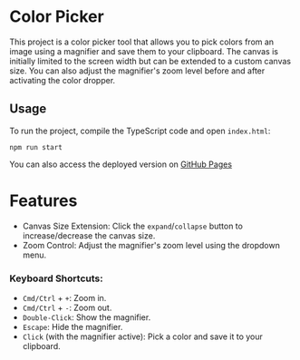 # Color Picker

This project is a color picker tool that allows you to pick colors from an image using a magnifier and save them to your clipboard. The canvas is initially limited to the screen width but can be extended to a custom canvas size. You can also adjust the magnifier's zoom level before and after activating the color dropper.

## Usage

To run the project, compile the TypeScript code and open `index.html`:

   ```shell
   npm run start
   ```
   
You can also access the deployed version on [GitHub Pages](https://davidarzumanean.github.io/colorPicker/)


# Features
- Canvas Size Extension: Click the `expand`/`collapse` button to increase/decrease the canvas size.
- Zoom Control: Adjust the magnifier's zoom level using the dropdown menu.


### Keyboard Shortcuts:

- `Cmd/Ctrl` + `+`: Zoom in.
- `Cmd/Ctrl` + `-`: Zoom out.
- `Double-Click`: Show the magnifier.
- `Escape`: Hide the magnifier.
- `Click` (with the magnifier active): Pick a color and save it to your clipboard.